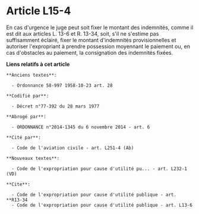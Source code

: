 # Article L15-4

En cas d'urgence le juge peut soit fixer le montant des indemnités, comme il est dit aux articles L. 13-6 et R. 13-34, soit,
s'il ne s'estime pas suffisamment éclairé, fixer le montant d'indemnités provisionnelles et autoriser l'expropriant à prendre
possession moyennant le paiement ou, en cas d'obstacles au paiement, la consignation des indemnités fixées.

**Liens relatifs à cet article**

	**Anciens textes**:

	  - Ordonnance 58-997 1958-10-23 art. 28

	**Codifié par**:

	  - Décret n°77-392 du 28 mars 1977

	**Abrogé par**:

	  - ORDONNANCE n°2014-1345 du 6 novembre 2014 - art. 6

	**Cité par**:

	  - Code de l'aviation civile - art. L251-4 (Ab)

	**Nouveaux textes**:

	  - Code de l'expropriation pour cause d'utilité pu... - art. L232-1 (VD)

	**Cite**:

	  - Code de l'expropriation pour cause d'utilité publique - art. **R13-34
	  - Code de l'expropriation pour cause d'utilité publique - art. L13-6
